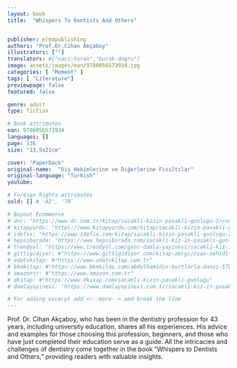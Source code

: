 ```yaml
---
layout: book
title:  "Whispers To Dentists And Others"


publisher: elmapublishing
authors: "Prof.Dr.Cihan Akçaboy"
illustrators: [""]
translators: #["naci-turan","burak-dogru"]
image: assets/images/ean/9786056573934.jpg
categories: [ "Moment" ]
tags: [ "Literature"]
previewpage: false
featured: false

genre: adult
type: fiction

# Book attributes
ean: 9786056573934
languages: []
page: 136
size: "13,5x21cm"

cover: "Paperback"
original-name:  "Diş Hekimlerine ve Diğerlerine Fısıltılar"
original-language: "Turkish"
youtube:

# Foreign Rights attributes
sold: [] # 'AZ', 'TR'

# Buyout Ecommerce
# dnr: "https://www.dr.com.tr/kitap/sacakli-kizin-pasakli-gunlugu-2/cocuk-ve-genclik/genclik-10-yas/roman-oyku/urunno=0001893059001"
# kitapyurdu: "https://www.kitapyurdu.com/kitap/sacakli-kizin-pasakli-gunlugu-2-/560122.html&filter_name=Sa%C3%A7akl%C4%B1+K%C4%B1z%27%C4%B1n+Pasakl%C4%B1+G%C3%BCnl%C3%BC%C4%9F%C3%BC+2"
# idefix: "https://www.idefix.com/kitap/sacakli-kizin-pasakli-gunlugu-2/cocuk-ve-genclik/genclik-10-yas/roman-oyku/urunno=0001893059001"
# hepsiburada: "https://www.hepsiburada.com/sacakli-kiz-in-pasakli-gunlugu-2-damla-yayinevi-p-HBV000012ER86"
# trendyol: "https://www.trendyol.com/genc-damla-yayinevi/sacakli-kiz-in-pasakli-gunlugu-2-p-54825777"
# gittigidiyor: #"https://www.gittigidiyor.com/kitap-dergi/ezan-sehidi-adnan-menderes_pdp_732728793"
# odatvkitap: #"https://www.odatvkitap.com.tr"
# bkmkitap: #"https://www.bkmkitap.com/abdulhamidin-kurtlarla-dansi-578226"
# amazontr: #"https://www.amazon.com.tr"
# dkitap: #"https://www.dkitap.com/sacakli-kizin-pasakli-gunlugu"
# damlayayinevi: "https://www.damlayayinevi.com.tr/sacakli-kiz-in-pasakli-gunlugu-2-bu-iste-bi-terslik-var"

# For adding excerpt add <!--more--> and break the line
---
```

Prof. Dr. Cihan Akçaboy, who has been in the
dentistry profession for 43 years, including university education, shares all his experiences.
His advice and examples for those choosing this
profession, beginners, and those who have just
completed their education serve as a guide. All
the intricacies and challenges of dentistry come
together in the book “Whispers to Dentists and
Others,” providing readers with valuable insights.
<!--more--> 

